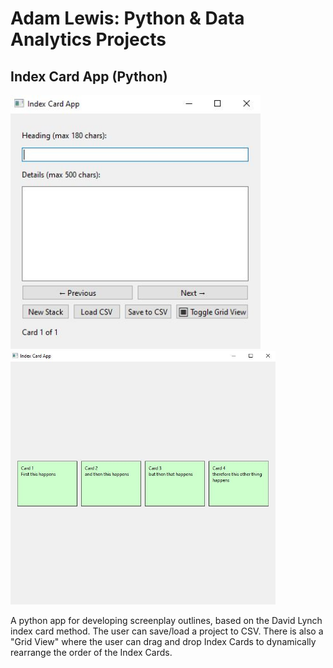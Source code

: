 # Adam Lewis: Python & Data Analytics Projects

## Index Card App (Python)

<div>
<img src='/Index Card App.JPG' style="width: 400px; display: inline-block;">
<img src='/Index Card App 2.JPG' style="width: 424px; display: inline-block;">
</div>

A python app for developing screenplay outlines, based on the David Lynch index card method. The user can save/load a project to CSV. There is also a "Grid View" where the user can drag and drop Index Cards to dynamically rearrange the order of the Index Cards.
